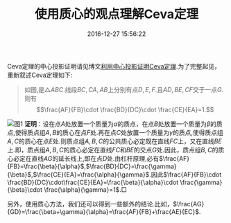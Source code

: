 ﻿---
title: 使用质心的观点理解Ceva定理
date: 2016-12-27 15:56:22
categories:
- 数学
- 平面几何
tags:
- Ceva定理
- 质心

---
Ceva定理的中心投影证明请见博文[利用中心投影证明Ceva定理](/2016/08/06/利用中心投影证明Ceva定理).为了完整起见，重新叙述Ceva定理如下:

> 如图,是$\triangle ABC$.线段$BC,CA,AB$上分别有点$D,E,F$.且$AD,BE,CF$交于一点$G$.则有$$\frac{AF}{FB}\cdot \frac{BD}{DC}\cdot \frac{CE}{EA}=1.$$

![图1](/img/使用质心的观点理解Ceva定理-1.png)
**证明**：设在点$A$处放置一个质量为$\alpha$的质点，在点$B$处放置一个质量为$\beta$的质点,使得质点组$A,B$的质心在点$F$处.再在点$C$处放置一个质量为$\gamma$的质点,使得质点组$A,C$的质心在点$E$处.则质点组$A,B,C$的公共质心必定既在直线$FC$上，又在直线$BE$上.即，质点组$A,B,C$的质心必定在直线$FC$和$BE$的交点$G$处.因此，质点组$B,C$的质心必定在直线$AG$的延长线上,即在点$D$处.由杠杆原理,必有$\frac{AF}{FB}=\frac{\beta}{\alpha}$,$\frac{BD}{DC}=\frac{\gamma}{\beta}$,$\frac{CE}{EA}=\frac{\alpha}{\gamma}$.因此$\frac{AF}{FB}\cdot \frac{BD}{DC}\cdot\frac{CE}{EA}=\frac{\beta}{\alpha}\cdot \frac{\gamma}{\beta}\cdot \frac{\alpha}{\gamma}=1$.$\Box$

另外，使用质心方法，我们还可以得到一些额外的结论.比如，$\frac{AG}{GD}=\frac{\beta+\gamma}{\alpha}=\frac{AF}{FB}+\frac{AE}{EC}$.

